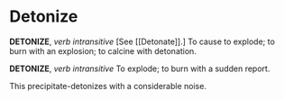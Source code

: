 # Detonize

**DETONIZE**, _verb intransitive_ \[See [[Detonate]].\] To cause to explode; to burn with an explosion; to calcine with detonation.

**DETONIZE**, _verb intransitive_ To explode; to burn with a sudden report.

This precipitate-detonizes with a considerable noise.